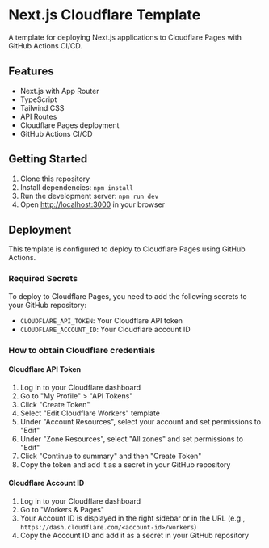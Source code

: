 # Next.js Cloudflare Template

A template for deploying Next.js applications to Cloudflare Pages with GitHub Actions CI/CD.

## Features

- Next.js with App Router
- TypeScript
- Tailwind CSS
- API Routes
- Cloudflare Pages deployment
- GitHub Actions CI/CD

## Getting Started

1. Clone this repository
2. Install dependencies: `npm install`
3. Run the development server: `npm run dev`
4. Open [http://localhost:3000](http://localhost:3000) in your browser

## Deployment

This template is configured to deploy to Cloudflare Pages using GitHub Actions.

### Required Secrets

To deploy to Cloudflare Pages, you need to add the following secrets to your GitHub repository:

- `CLOUDFLARE_API_TOKEN`: Your Cloudflare API token
- `CLOUDFLARE_ACCOUNT_ID`: Your Cloudflare account ID

### How to obtain Cloudflare credentials

#### Cloudflare API Token

1. Log in to your Cloudflare dashboard
2. Go to "My Profile" > "API Tokens"
3. Click "Create Token"
4. Select "Edit Cloudflare Workers" template
5. Under "Account Resources", select your account and set permissions to "Edit"
6. Under "Zone Resources", select "All zones" and set permissions to "Edit"
7. Click "Continue to summary" and then "Create Token"
8. Copy the token and add it as a secret in your GitHub repository

#### Cloudflare Account ID

1. Log in to your Cloudflare dashboard
2. Go to "Workers & Pages"
3. Your Account ID is displayed in the right sidebar or in the URL (e.g., `https://dash.cloudflare.com/<account-id>/workers`)
4. Copy the Account ID and add it as a secret in your GitHub repository
